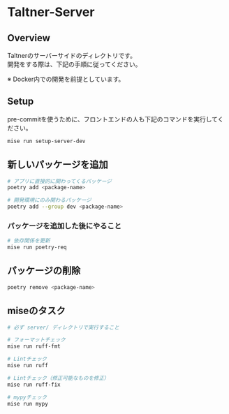 # Taltner-Server

## Overview
Taltnerのサーバーサイドのディレクトリです。<br>
開発をする際は、下記の手順に従ってください。

※ Docker内での開発を前提としています。

## Setup
pre-commitを使うために、フロントエンドの人も下記のコマンドを実行してください。
```bash
mise run setup-server-dev
```

## 新しいパッケージを追加
```bash
# アプリに直接的に関わってくるパッケージ
poetry add <package-name>

# 開発環境にのみ関わるパッケージ
poetry add --group dev <package-name>
```

### パッケージを追加した後にやること
```bash
# 依存関係を更新
mise run poetry-req
```

## パッケージの削除
```bash
poetry remove <package-name>
```

## miseのタスク
```bash
# 必ず server/ ディレクトリで実行すること

# フォーマットチェック
mise run ruff-fmt

# Lintチェック
mise run ruff

# Lintチェック（修正可能なものを修正）
mise run ruff-fix

# mypyチェック
mise run mypy
```
